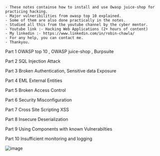 	- These notes containse how to install and use Owasp juice-shop for practicing hacking.
	- Major vulneribilities from owasp top 10 explained.
	- Some of them are also done practically in the notes.
	- Studied all this from the youtube channel by the cyber mentor.
	- Youtube link :- Hacking Web Applications (2+ hours of content) 
	- My linkedin :- https://www.linkedin.com/in/robin-chawla/
	- For any help, you can contact me.
	- Thankyou.
 
Part 1 			OWASP top 10 , OWASP juice-shop , Burpsuite
	
Part 2			SQL Injection Attack
 
Part 3 			Broken Authentication, Sensitive data Exposure

Part 4 			EML External Entities 

Part 5 			Broken Access Control

Part 6 			Security Misconfiguration 

Part 7 			Cross Site Scripting XSS

Part 8 			Insecure Deserialization

Part 9     			Using Components with known Vulnerabilties

Part 10   			Insufficient monitoring and logging


![image](https://github.com/user-attachments/assets/6147c665-6c45-4f74-9a35-25403f3ea49a)
